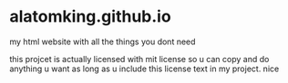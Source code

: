 # alatomking.github.io
my html website with all the things you dont need

this projcet is actually licensed with mit license so u can copy and do anything u want as long as u include this license text in my project. nice
